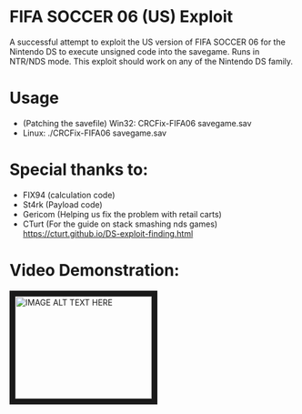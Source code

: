 # FIFA SOCCER 06 (US) Exploit
A successful attempt to exploit the US version of FIFA SOCCER 06 for the Nintendo DS to execute unsigned code into the savegame.
Runs in NTR/NDS mode. This exploit should work on any of the Nintendo DS family.

# Usage
* (Patching the savefile) Win32: CRCFix-FIFA06 savegame.sav
* Linux: ./CRCFix-FIFA06 savegame.sav


# Special thanks to:
* FIX94 (calculation code)
* St4rk (Payload code)
* Gericom (Helping us fix the problem with retail carts)
* CTurt (For the guide on stack smashing nds games) https://cturt.github.io/DS-exploit-finding.html

# Video Demonstration:
<a href="http://www.youtube.com/watch?feature=player_embedded&v=r6Ma8x6apQE
" target="_blank"><img src="http://img.youtube.com/vi/r6Ma8x6apQE/0.jpg" 
alt="IMAGE ALT TEXT HERE" width="240" height="180" border="10" /></a>
